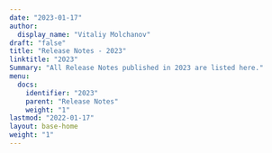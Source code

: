 ```yaml
---
date: "2023-01-17"
author:
  display_name: "Vitaliy Molchanov"
draft: "false"
title: "Release Notes - 2023"
linktitle: "2023"
Summary: "All Release Notes published in 2023 are listed here."
menu:
  docs:
    identifier: "2023"
    parent: "Release Notes"
    weight: "1"
lastmod: "2022-01-17"
layout: base-home
weight: "1"
---
```

